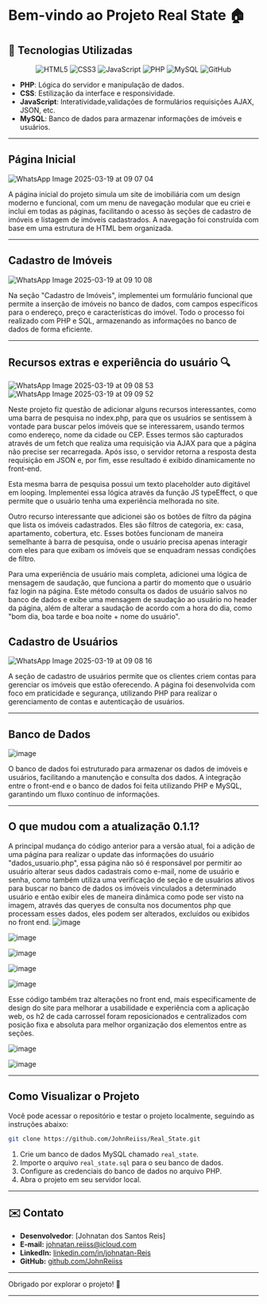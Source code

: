 # Bem-vindo ao Projeto Real State 🏠

## 🔧 Tecnologias Utilizadas
<div align="center">
  <img src="https://img.shields.io/badge/HTML5-E34F26?style=for-the-badge&logo=html5&logoColor=white" alt="HTML5">
  <img src="https://img.shields.io/badge/CSS3-1572B6?style=for-the-badge&logo=css3&logoColor=white" alt="CSS3">
  <img src="https://img.shields.io/badge/JavaScript-F7DF1E?style=for-the-badge&logo=javascript&logoColor=black" alt="JavaScript">
  <img src="https://img.shields.io/badge/PHP-777BB4?style=for-the-badge&logo=php&logoColor=white" alt="PHP">
  <img src="https://img.shields.io/badge/MySQL-4479A1?style=for-the-badge&logo=mysql&logoColor=white" alt="MySQL">
  <img src="https://img.shields.io/badge/GitHub-100000?style=for-the-badge&logo=github&logoColor=white" alt="GitHub">
</div>

- **PHP**: Lógica do servidor e manipulação de dados.
- **CSS**: Estilização da interface e responsividade.
- **JavaScript**: Interatividade,validações de formulários requisições AJAX, JSON, etc.
- **MySQL**: Banco de dados para armazenar informações de imóveis e usuários.

---

## Página Inicial
![WhatsApp Image 2025-03-19 at 09 07 04](https://github.com/user-attachments/assets/7e3248eb-16a0-4ddf-8c74-f1cf364022f7)

A página inicial do projeto simula um site de imobiliária com um design moderno e funcional, com um menu de navegação modular que eu criei e inclui em todas as páginas, facilitando o acesso às seções de cadastro de imóveis e listagem de imóveis cadastrados. A navegação foi construída com base em uma estrutura de HTML bem organizada.

---

## Cadastro de Imóveis
![WhatsApp Image 2025-03-19 at 09 10 08](https://github.com/user-attachments/assets/52750b5d-d6e8-4f71-a99d-795106981014)

Na seção "Cadastro de Imóveis", implementei um formulário funcional que permite a inserção de imóveis no banco de dados, com campos específicos para o endereço, preço e características do imóvel. Todo o processo foi realizado com PHP e SQL, armazenando as informações no banco de dados de forma eficiente.

---
## Recursos extras e experiência do usuário 🔍
![WhatsApp Image 2025-03-19 at 09 08 53](https://github.com/user-attachments/assets/f7bb9821-9216-4222-8f6f-e2ad856a866b)
![WhatsApp Image 2025-03-19 at 09 09 52](https://github.com/user-attachments/assets/e6b9229f-2d8c-4799-8717-494d06e881b9)

Neste projeto fiz questão de adicionar alguns recursos interessantes, como uma barra de pesquisa no index.php, para que os usuários se sentissem à vontade para buscar pelos imóveis que se interessarem, usando termos como endereço, nome da cidade ou CEP. Esses termos são capturados através de um fetch que realiza uma requisição via AJAX para que a página não precise ser recarregada. Após isso, o servidor retorna a resposta desta requisição em JSON e, por fim, esse resultado é exibido dinamicamente no front-end.

Esta mesma barra de pesquisa possui um texto placeholder auto digitável em looping. Implementei essa lógica através da função JS typeEffect, o que permite que o usuário tenha uma experiência melhorada no site.

Outro recurso interessante que adicionei são os botões de filtro da página que lista os imóveis cadastrados. Eles são filtros de categoria, ex: casa, apartamento, cobertura, etc. Esses botões funcionam de maneira semelhante à barra de pesquisa, onde o usuário precisa apenas interagir com eles para que exibam os imóveis que se enquadram nessas condições de filtro.

Para uma experiência de usuário mais completa, adicionei uma lógica de mensagem de saudação, que funciona a partir do momento que o usuário faz login na página. Este método consulta os dados de usuário salvos no banco de dados e exibe uma mensagem de saudação ao usuário no header da página, além de alterar a saudação de acordo com a hora do dia, como "bom dia, boa tarde e boa noite + nome do usuário".

## Cadastro de Usuários
![WhatsApp Image 2025-03-19 at 09 08 16](https://github.com/user-attachments/assets/e86320cc-8d5f-4d0d-a2d3-55302ee46dc0)

A seção de cadastro de usuários permite que os clientes criem contas para gerenciar os imóveis que estão oferecendo. A página foi desenvolvida com foco em praticidade e segurança, utilizando PHP para realizar o gerenciamento de contas e autenticação de usuários.

---

## Banco de Dados
![image](https://github.com/user-attachments/assets/2ec774a5-ffd7-444a-afe7-97339d28d956)

O banco de dados foi estruturado para armazenar os dados de imóveis e usuários, facilitando a manutenção e consulta dos dados. A integração entre o front-end e o banco de dados foi feita utilizando PHP e MySQL, garantindo um fluxo contínuo de informações.

---

## O que mudou com a atualização 0.1.1?
A principal mudança do código anterior para a versão atual, foi a adição de uma página para realizar o update das informações do usuário "dados_usuario.php", essa página não só é responsável por permitir ao usuário alterar seus dados cadastrais como e-mail, nome de usuário e senha, como também utiliza uma verificação de seção e de usuários ativos para buscar no banco de dados os imóveis vinculados a determinado usuário e então exibir eles de maneira dinâmica como pode ser visto na imagem, através das queryes de consulta nos documentos php que processam esses dados, eles podem ser alterados, excluídos ou exibidos no front end.
![image](https://github.com/user-attachments/assets/704b2862-9c63-4672-84ba-0ae11f5b3442)

![image](https://github.com/user-attachments/assets/b536d4d8-407a-45be-9d4c-132e04948aae)

![image](https://github.com/user-attachments/assets/c8acf32c-a1f7-4d9c-b5f6-515eaab192bf)

![image](https://github.com/user-attachments/assets/5eb6143f-1687-4ed8-9d04-881bb7bd5d16)

![image](https://github.com/user-attachments/assets/3dcf9db8-301c-4ff8-a4f4-e2991d498b5e)

Esse código também traz alterações no front end, mais especificamente de design do site para melhorar a usabilidade e experiência com a aplicação web, os h2 de cada carrossel foram reposicionados e centralizados com posição fixa e absoluta para melhor organização dos elementos entre as seções.

![image](https://github.com/user-attachments/assets/5b43d6c0-40a0-4169-8208-f0c971bd36cb)

![image](https://github.com/user-attachments/assets/bcf3f90b-fede-4b14-94f8-34ed7b9e3aaa)

---

## Como Visualizar o Projeto
Você pode acessar o repositório e testar o projeto localmente, seguindo as instruções abaixo:

```bash
git clone https://github.com/JohnReiiss/Real_State.git
```

1. Crie um banco de dados MySQL chamado `real_state`.
2. Importe o arquivo `real_state.sql` para o seu banco de dados.
3. Configure as credenciais do banco de dados no arquivo PHP.
4. Abra o projeto em seu servidor local.

---

## ✉️ Contato

- **Desenvolvedor**: [Johnatan dos Santos Reis]  
- **E-mail:** johnatan.reiiss@icloud.com
- **LinkedIn:** [linkedin.com/in/johnatan-Reis](https://www.linkedin.com/in/johnatan-dos-santos-reis-945092b7/)
- **GitHub:** [github.com/JohnReiiss](https://github.com/JohnReiiss)  

---

Obrigado por explorar o projeto! 🚀

---
